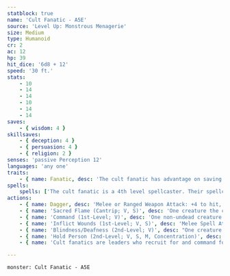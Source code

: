 ```yaml
---
statblock: true
name: 'Cult Fanatic - A5E'
source: 'Level Up: Monstrous Menagerie'
size: Medium
type: Humanoid
cr: 2
ac: 12
hp: 39
hit_dice: '6d8 + 12'
speed: '30 ft.'
stats:
    - 10
    - 14
    - 14
    - 10
    - 14
    - 14
saves:
    - { wisdom: 4 }
skillsaves:
    - { deception: 4 }
    - { persuasion: 4 }
    - { religion: 2 }
senses: 'passive Perception 12'
languages: 'any one'
traits:
    - { name: Fanatic, desc: 'The cult fanatic has advantage on saving throws against being charmed or frightened.' }
spells:
    spells: ['The cult fanatic is a 4th level spellcaster. Their spellcasting ability is Wisdom (spell save DC 12, +4 to hit with spell attacks). They have the following cleric spells prepared:', 'Cantrips (at will): light, sacred flame, thaumaturgy', '1st-level (4 slots): ceremony, command, detect evil and good, inflict wounds', '2nd-level (3 slots): blindness/deafness, hold person']
actions:
    - { name: Dagger, desc: 'Melee or Ranged Weapon Attack: +4 to hit, reach 5 ft. or range 20/60 ft., one target. Hit: 4 (1d4 + 2) piercing damage.' }
    - { name: 'Sacred Flame (Cantrip; V, S)', desc: 'One creature the cult fanatic can see within 60 feet makes a DC 12 Dexterity saving throw, taking 4 (1d8) radiant damage on a failure. This spell ignores cover.' }
    - { name: 'Command (1st-Level; V)', desc: 'One non-undead creature the cult fanatic can see within 60 feet that can hear and understand them makes a DC 12 Wisdom saving throw. On a failure, the target uses its next turn to grovel (falling prone and then ending its turn).' }
    - { name: 'Inflict Wounds (1st-Level; V, S)', desc: 'Melee Spell Attack: +4 to hit, reach 5 ft., one creature. Hit: 16 (3d10) necrotic damage.' }
    - { name: 'Blindness/Deafness (2nd-Level; V)', desc: "One creature the cult fanatic can see within 30 feet makes a DC 12 Constitution saving throw. On a failure, the creature is blinded or deafened (cult fanatic's choice) for 1 minute. The creature repeats the saving throw at the end of each of its turns, ending the effect on a success." }
    - { name: 'Hold Person (2nd-Level; V, S, M, Concentration)', desc: 'One humanoid the cult fanatic can see within 60 feet makes a DC 12 Wisdom saving throw. On a failure, the target is paralyzed for 1 minute. The target repeats the saving throw at the end of each of its turns, ending the effect on a success.' }
    - { name: 'Cult fanatics are leaders who recruit for and command forbidden cults', desc: 'They have either been granted real spellcasting abilities by the dark forces they serve, or they have twisted their pre-existing magical abilities to the service of their cause.' }

---
```

```statblock
monster: Cult Fanatic - A5E
```
